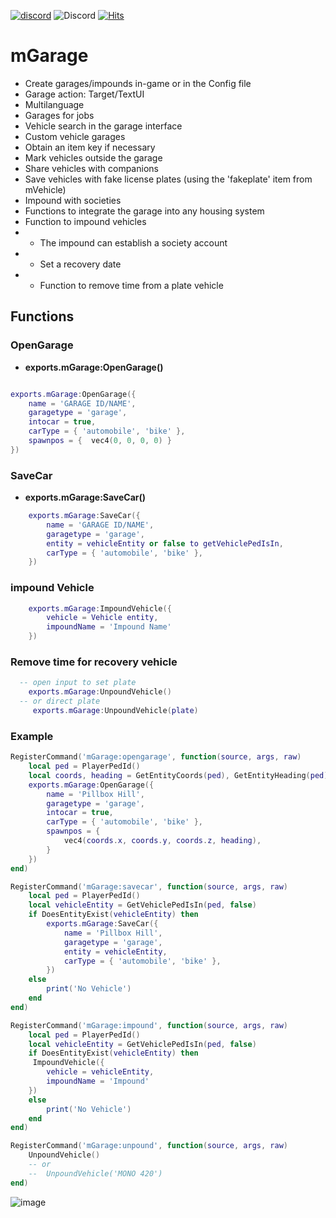 
 [![discord](https://img.shields.io/badge/Join-Discord-blue?logo=discord&logoColor=white)](https://discord.gg/Vk7eY8xYV2)
 ![Discord](https://img.shields.io/discord/1048630711881568267?style=flat&label=Online%20Users)
[![Hits](https://hits.seeyoufarm.com/api/count/incr/badge.svg?url=https%3A%2F%2Fgithub.com%2FMono-94%2FmGarage&count_bg=%23E9A711&title_bg=%23232323&icon=&icon_color=%23E7E7E7&title=hits&edge_flat=false)](https://hits.seeyoufarm.com)

# mGarage

* Create garages/impounds in-game or in the Config file
* Garage action: Target/TextUI
* Multilanguage
* Garages for jobs
* Vehicle search in the garage interface
* Custom vehicle garages
* Obtain an item key if necessary
* Mark vehicles outside the garage
* Share vehicles with companions
* Save vehicles with fake license plates (using the 'fakeplate' item from mVehicle)
* Impound with societies
* Functions to integrate the garage into any housing system
* Function to impound vehicles
* * The impound can establish a society account
* * Set a recovery date
* * Function to remove time from a plate vehicle

## Functions 

### OpenGarage
* **exports.mGarage:OpenGarage()**

```lua

exports.mGarage:OpenGarage({
    name = 'GARAGE ID/NAME',
    garagetype = 'garage',              
    intocar = true,                     
    carType = { 'automobile', 'bike' }, 
    spawnpos = {  vec4(0, 0, 0, 0) }
})
```
 
### SaveCar 
* **exports.mGarage:SaveCar()**
```lua
    exports.mGarage:SaveCar({
        name = 'GARAGE ID/NAME',
        garagetype = 'garage',              
        entity = vehicleEntity or false to getVehiclePedIsIn,            
        carType = { 'automobile', 'bike' }, 
    })
```

### impound Vehicle
```lua
    exports.mGarage:ImpoundVehicle({ 
        vehicle = Vehicle entity, 
        impoundName = 'Impound Name' 
    })
```

### Remove time for recovery vehicle
```lua
  -- open input to set plate 
    exports.mGarage:UnpoundVehicle()
  -- or direct plate
     exports.mGarage:UnpoundVehicle(plate)
```
### Example 

```lua
RegisterCommand('mGarage:opengarage', function(source, args, raw)
    local ped = PlayerPedId()
    local coords, heading = GetEntityCoords(ped), GetEntityHeading(ped)
    exports.mGarage:OpenGarage({
        name = 'Pillbox Hill',
        garagetype = 'garage',              
        intocar = true,                     
        carType = { 'automobile', 'bike' }, 
        spawnpos = {
            vec4(coords.x, coords.y, coords.z, heading),
        }
    })
end)

RegisterCommand('mGarage:savecar', function(source, args, raw)
    local ped = PlayerPedId()
    local vehicleEntity = GetVehiclePedIsIn(ped, false)
    if DoesEntityExist(vehicleEntity) then
        exports.mGarage:SaveCar({
            name = 'Pillbox Hill',
            garagetype = 'garage',             
            entity = vehicleEntity,             
            carType = { 'automobile', 'bike' }, 
        })
    else
        print('No Vehicle')
    end
end)

RegisterCommand('mGarage:impound', function(source, args, raw)
    local ped = PlayerPedId()
    local vehicleEntity = GetVehiclePedIsIn(ped, false)
    if DoesEntityExist(vehicleEntity) then
     ImpoundVehicle({
        vehicle = vehicleEntity,
        impoundName = 'Impound'
    })
    else
        print('No Vehicle')
    end
end)

RegisterCommand('mGarage:unpound', function(source, args, raw)
    UnpoundVehicle()
    -- or 
    --  UnpoundVehicle('MONO 420')
end)
```

![image](https://i.imgur.com/Y9RXYBH.png)
